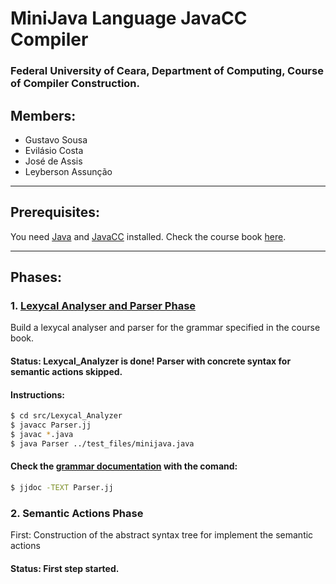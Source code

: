 # MiniJava Language JavaCC Compiler

### Federal University of Ceara, Department of Computing, Course of Compiler Construction.

## Members:
  - Gustavo Sousa
  - Evilásio Costa
  - José de Assis
  - Leyberson Assunção

---

## Prerequisites:

You need [Java](https://www.oracle.com/java/technologies/javase-downloads.html) and [JavaCC](https://javacc.github.io/javacc/) installed. Check the course book [here](https://www.cambridge.org/core/books/modern-compiler-implementation-in-java/34EACED718B1D6D5237705F9BFD7CD4A).

---

## Phases:
### 1. [Lexycal Analyser and Parser Phase](src/Lexycal_analyser/)

Build a lexycal analyser and parser for the grammar specified in the course book.

#### Status: Lexycal_Analyzer is done! Parser with concrete syntax for semantic actions skipped. 

#### Instructions:
```sh
$ cd src/Lexycal_Analyzer
$ javacc Parser.jj
$ javac *.java
$ java Parser ../test_files/minijava.java 
```

#### Check the [grammar documentation](src/Lexycal_analyser/Parser.txt) with the comand:
```sh
$ jjdoc -TEXT Parser.jj
```

### 2. Semantic Actions Phase

First: Construction of the abstract syntax tree for implement the semantic actions

#### Status: First step started.

